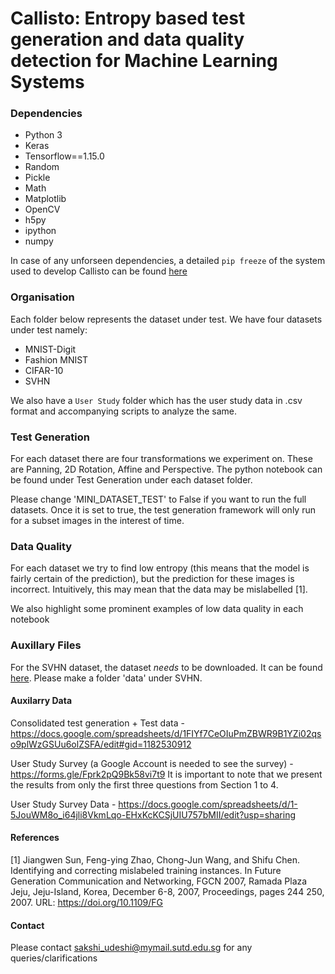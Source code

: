 # Callisto: Entropy based test generation and data quality detection for Machine Learning Systems

### Dependencies
* Python 3
* Keras
* Tensorflow==1.15.0
* Random
* Pickle
* Math
* Matplotlib
* OpenCV
* h5py
* ipython
* numpy

In case of any unforseen dependencies, a detailed ```pip freeze``` of the system used to develop Callisto can be found 
[here](https://docs.google.com/document/d/1Cbcfiv3Y7Fz3jKcwv-h2EWLBY37orPuwbflp_C8P2ok/edit?usp=sharing) 


### Organisation 
Each folder below represents the dataset under test. We have four datasets under test namely:
* MNIST-Digit
* Fashion MNIST
* CIFAR-10
* SVHN

We also have a ``User Study`` folder which has the user study data in .csv format and accompanying scripts to analyze the
same.

### Test Generation
For each dataset there are four transformations we experiment on. These are Panning, 2D Rotation, Affine and Perspective. 
The python notebook can be found under Test Generation under each dataset folder. 

Please change 'MINI_DATASET_TEST' to False if you want to run the full datasets. Once it is set to true, the test generation framework will only run for a subset images in the interest of time.


### Data Quality
For each dataset we try to find low entropy (this means that the model is fairly certain of the prediction), but the prediction 
for these images is incorrect. Intuitively, this may mean that the data may be mislabelled [1]. 

We also highlight some prominent examples of low data quality in each notebook 

### Auxillary Files
  For the SVHN dataset, the dataset *needs* to be downloaded. It can be found [here](https://drive.google.com/file/d/1Zxz1QC5ZD6eREwLfjv1NVdUaZxV0hp4U/view). Please make a folder 'data' under SVHN.
  
#### Auxilarry Data

Consolidated test generation + Test data - https://docs.google.com/spreadsheets/d/1FIYf7CeOIuPmZBWR9B1YZi02qso9plWzGSUu6olZSFA/edit#gid=1182530912

User Study Survey (a Google Account is needed to see the survey) - https://forms.gle/Fprk2pQ9Bk58vi7t9
It is important to note that we present the results from only the first three questions from Section 1 to 4. 

User Study Survey Data - https://docs.google.com/spreadsheets/d/1-5JouWM8o_i64jli8VkmLqo-EHxKcKCSjUIU757bMII/edit?usp=sharing


 
 #### References
 
[1] Jiangwen Sun, Feng-ying Zhao, Chong-Jun Wang, and Shifu Chen. Identifying and correcting mislabeled training instances. In Future Generation Communication and Networking, FGCN 2007, Ramada Plaza Jeju, Jeju-Island, Korea, December 6-8, 2007, Proceedings, pages 244 250, 2007. URL: https://doi.org/10.1109/FG

 #### Contact
 Please contact sakshi_udeshi@mymail.sutd.edu.sg for any queries/clarifications

